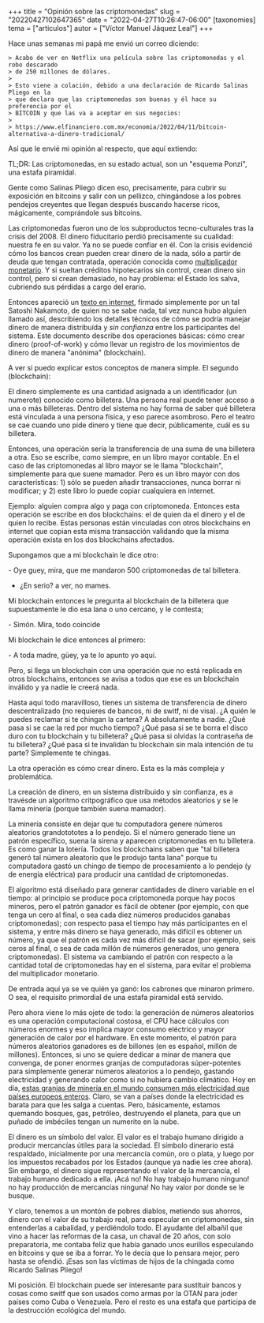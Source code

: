 +++
title = "Opinión sobre las criptomonedas"
slug = "20220427102647365"
date = "2022-04-27T10:26:47-06:00"
[taxonomies]
tema = ["articulos"]
autor = ["Víctor Manuel Jáquez Leal"]
+++

Hace unas semanas mi papá me envió un correo diciendo:

    > Acabo de ver en Netflix una película sobre las criptomonedas y el robo descarado
    > de 250 millones de dólares.
    >
    > Esto viene a colación, debido a una declaración de Ricardo Salinas Pliego en la
    > que declara que las criptomonedas son buenas y él hace su preferencia por el
    > BITCOIN y que las va a aceptar en sus negocios:
    >
    > https://www.elfinanciero.com.mx/economia/2022/04/11/bitcoin-alternativa-a-dinero-tradicional/

Así que le envié mi opinión al respecto, que aquí extiendo:

TL;DR: Las criptomonedas, en su estado actual, son un "esquema Ponzi",
una estafa piramidal.

Gente como Salinas Pliego dicen eso, precisamente, para cubrir su
exposición en bitcoins y salir con un pellizco, chingándose a los pobres
pendejos creyentes que llegan después buscando hacerse ricos,
mágicamente, comprándole sus bitcoins.

Las criptomonedas fueron uno de los subproductos tecno-culturales tras
la crisis del 2008. El dinero fiducitario perdió precisamente su
cualidad: nuestra fe en su valor. Ya no se puede confíar en él. Con la
crisis evidenció cómo los bancos crean pueden crear dinero de la nada,
sólo a partir de deuda que tengan contratada, operación conocida como
[multiplicador
monetario](https://es.wikipedia.org/wiki/Multiplicador_monetario). Y si
sueltan créditos hipotecarios sin control, crean dinero sin control,
pero si crean demasiado, no hay problema: el Estado los salva, cubriendo
sus pérdidas a cargo del erario.

Entonces apareció un [texto en
internet](http://satoshinakamoto.me/bitcoin.pdf), firmado simplemente
por un tal Satoshi Nakamoto, de quien no se sabe nada, tal vez nunca
hubo alguien llamado así, describiendo los detalles técnicos de cómo se
podría manejar dinero de manera distribuída y *sin confianza* entre los
participantes del sistema. Este documento describe dos operaciones
básicas: cómo crear dinero (proof-of-work) y cómo llevar un registro de
los movimientos de dinero de manera "anónima" (blockchain).

A ver si puedo explicar estos conceptos de manera simple. El segundo
(blockchain):

El dinero simplemente es una cantidad asignada a un identificador (un
numerote) conocido como billetera. Una persona real puede tener acceso a
una o más billeteras. Dentro del sistema no hay forma de saber qué
billetera está vinculada a una persona física, y eso parece asombroso.
Pero el teatro se cae cuando uno pide dinero y tiene que decir,
públicamente, cuál es su billetera.

Entonces, una operación sería la transferencia de una suma de una
billetera a otra. Eso se escribe, como siempre, en un libro mayor
contable. En el caso de las criptomonedas al libro mayor se le llama
"blockchain", simplemente para que suene mamador. Pero es un libro mayor
con dos características: 1) sólo se pueden añadir transacciones, nunca
borrar ni modificar; y 2) este libro lo puede copiar cualquiera en
internet.

Ejemplo: alguien compra algo y paga con criptomoneda. Entonces esta
operación se escribe en dos blockchains: el de quien da el dinero y el
de quien lo recibe. Estas personas están vinculadas con otros
blockchains en internet que copian esta misma transacción validando que
la misma operación exista en los dos blockchains afectados.

Supongamos que a mi blockchain le dice otro:

\- Oye guey, mira, que me mandaron 500 criptomonedas de tal billetera.
- ¿En serio? a ver, no mames.

Mi blockchain entonces le pregunta al blockchain de la billetera que
supuestamente le dio esa lana o uno cercano, y le contesta;

\- Simón. Mira, todo coincide

Mi blockchain le dice entonces al primero:

\- A toda madre, güey, ya te lo apunto yo aquí.

Pero, si llega un blockchain con una operación que no está replicada en
otros blockchains, entonces se avisa a todos que ese es un blockchain
inválido y ya nadie le creerá nada.

Hasta aquí todo maravilloso, tienes un sistema de transferencia de
dinero descentralizado (no requieres de bancos, ni de switf, ni de
visa). ¿A quién le puedes reclamar si te chingan la cartera? A
absolutamente a nadie. ¿Qué pasa si se cae la red por mucho tiempo? ¿Qué
pasa si se te borra el disco duro con tu blockchain y tu billetera? ¿Qué
pasa si olvidas la contraseña de tu billetera? ¿Qué pasa si te invalidan
tu blockchain sin mala intención de tu parte? Simplemente te chingas.

La otra operación es cómo crear dinero. Esta es la más compleja y
problemática.

La creación de dinero, en un sistema distribuido y sin confianza, es a
travésde un algoritmo critpográfico que usa métodos aleatorios y se le
llama minería (porque también suena mamador).

La minería consiste en dejar que tu computadora genere números
aleatorios grandotototes a lo pendejo. Si el número generado tiene un
patrón específico, suena la sirena y aparecen criptomonedas en tu
billetera. Es como ganar la lotería. Todos los blockchains saben que
"tal billetera generó tal número aleatorio que le produjo tanta lana"
porque tu computadora gastó un chingo de tiempo de procesamiento a lo
pendejo (y de energía eléctrica) para producir una cantidad de
criptomonedas.

El algoritmo está diseñado para generar cantidades de dinero variable en
el tiempo: al principio se produce poca criptomoneda porque hay pocos
mineros, pero el patrón ganador es fácil de obtener (por ejemplo, con
que tenga un cero al final, o sea cada diez números producidos ganabas
criptomonedas); con respecto pasa el tiempo hay más participantes en el
sistema, y entre más dinero se haya generado, más difícil es obtener un
número, ya que el patrón es cada vez más difícil de sacar (por ejemplo,
seis ceros al final, o sea de cada millón de números generados, uno
genera criptomonedas). El sistema va cambiando el patrón con respecto a
la cantidad total de criptomonedas hay en el sistema, para evitar el
problema del multiplicador monetario.

De entrada aquí ya se ve quién ya ganó: los cabrones que minaron
primero. O sea, el requisito primordial de una estafa piramidal está
servido.

Pero ahora viene lo más ojete de todo: la generación de números
aleatorios es una operación computacional costosa, el CPU hace cálculos
con números enormes y eso implica mayor consumo eléctrico y mayor
generación de calor por el hardware. En este momento, el patrón para
números aleatorios ganadores es de billones (en es español, millón de
millones). Entonces, si uno se quiere dedicar a minar de manera que
convenga, de poner enormes granjas de computadoras súper-potentes para
simplemente generar números aleatorios a lo pendejo, gastando
electricidad y generando calor como si no hubiera cambio climático. Hoy
en día, [estas granjas de minería en el mundo consumen más electricidad
que países europeos
enteros](https://digiconomist.net/bitcoin-energy-consumption). Claro, se
van a países donde la electricidad es barata para que les salga a
cuentas. Pero, básicamente, estamos quemando bosques, gas, petróleo,
destruyendo el planeta, para que un puñado de imbéciles tengan un
numerito en la nube.

El dinero es un símbolo del valor. El valor es el trabajo humano
dirigido a producir mercancías útiles para la sociedad. El símbolo
dinerario está respaldado, inicialmente por una mercancía común, oro o
plata, y luego por los impuestos recabados por los Estados (aunque ya
nadie les cree ahora). Sin embargo, el dinero sigue representando el
valor de la mercancía, el trabajo humano dedicado a ella. ¡Acá no! No
hay trabajo humano ninguno! no hay producción de mercancías ninguna! No
hay valor por donde se le busque.

Y claro, tenemos a un montón de pobres diablos, metiendo sus ahorros,
dinero con el valor de su trabajo real, para especular en criptomonedas,
sin entenderlas a cabalidad, y perdiéndolo todo. El ayudante del albañil
que vino a hacer las reformas de la casa, un chaval de 20 años, con solo
preparatoria, me contaba feliz que había ganado unos eurillos
especulando en bitcoins y que se iba a forrar. Yo le decía que lo
pensara mejor, pero hasta se ofendió. ¡Esas son las víctimas de hijos de
la chingada como Ricardo Salinas Pliego!

Mi posición. El blockchain puede ser interesante para sustituir bancos y
cosas como switf que son usados como armas por la OTAN para joder países
como Cuba o Venezuela. Pero el resto es una estafa que participa de la
destrucción ecológica del mundo.
